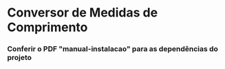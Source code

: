 # Conversor de Medidas de Comprimento

### Conferir o PDF "manual-instalacao" para as dependências do projeto
